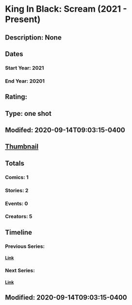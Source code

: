 # King In Black: Scream (2021 - Present)
## Description: None
## Dates
### Start Year: 2021
### End Year: 20201
## Rating: 
## Type: one shot
## Modifed: 2020-09-14T09:03:15-0400
## [Thumbnail](http://i.annihil.us/u/prod/marvel/i/mg/b/40/image_not_available.jpg)
## Totals
### Comics: 1
### Stories: 2
### Events: 0
### Creators: 5
## Timeline
### Previous Series: 
#### [Link]()
### Next Series: 
#### [Link]()
## Modified: 2020-09-14T09:03:15-0400